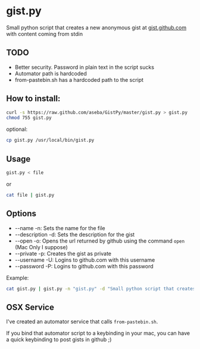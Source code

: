 # gist.py

Small python script that creates a new anonymous gist at [gist.github.com](https://gist.github.com/) with content coming from
stdin

## TODO

- Better security. Password in plain text in the script sucks
- Automator path is hardcoded
- from-pastebin.sh has a hardcoded path to the script 

## How to install:

```bash
curl -s https://raw.github.com/aseba/GistPy/master/gist.py > gist.py
chmod 755 gist.py
```
optional:
```bash
cp gist.py /usr/local/bin/gist.py
```

## Usage
```bash
gist.py < file
```

or

```bash
cat file | gist.py
```

## Options
* --name -n: Sets the name for the file
* --description -d: Sets the description for the gist
* --open -o: Opens the url returned by github using the command `open` (Mac Only I suppose)
* --private -p: Creates the gist as private
* --username -U: Logins to github.com with this username
* --password -P: Logins to github.com with this password

Example:
```bash
cat gist.py | gist.py -n "gist.py" -d "Small python script that creates a new anonymous gist with content coming from stdin" -o -p -U aseba -P shhthisisasecret
```

## OSX Service

I've created an automator service that calls `from-pastebin.sh`. 

If you bind that automator script to a keybinding in your mac, you can have a quick keybinding to post gists in github ;)

